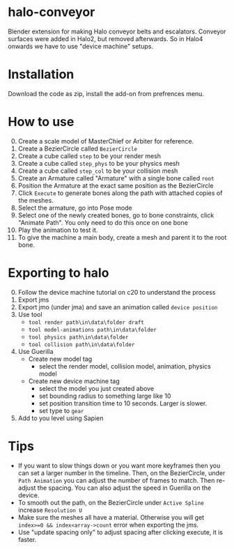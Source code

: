 # halo-conveyor
Blender extension for making Halo conveyor belts and escalators. Conveyor surfaces were added in Halo2, but removed afterwards. So in Halo4 onwards we have to use "device machine" setups.

# Installation
Download the code as zip, install the add-on from prefrences menu.

# How to use
0. Create a scale model of MasterChief or Arbiter for reference.
1. Create a BezierCircle called `BezierCircle`
2. Create a cube called `step` to be your render mesh
3. Create a cube called `step_phys` to be your physics mesh
4. Create a cube called `step_col` to be your collision mesh
5. Create an Armature called "Armature" with a single bone called `root`
6. Position the Armature at the exact same position as the BezierCircle
7. Click `Execute` to generate bones along the path with attached copies of the meshes.
8. Select the armature, go into Pose mode
9. Select one of the newly created bones, go to bone constraints, click "Animate Path".  You only need to do this once on one bone
10. Play the animation to test it.
11. To give the machine a main body, create a mesh and parent it to the root bone.

# Exporting to halo
0. Follow the device machine tutorial on c20 to understand the process
1. Export jms
2. Export jmo (under jma) and save an animation called `device position`
3. Use tool
    - `tool render path\in\data\folder draft`
    - `tool model-animations path\in\data\folder`
    - `tool physics path\in\data\folder`
    - `tool collision path\in\data\folder`
4. Use Guerilla
    - Create new model tag
        - select the render model, collision model, animation, physics model
    - Create new device machine tag
        - select the model you just created above
        - set bounding radius to something large like 10
        - set position transition time to 10 seconds.  Larger is slower.
        - set type to `gear`
5. Add to you level using Sapien

# Tips
- If you want to slow things down or you want more keyframes then you can set a larger number in the timeline.  Then, on the BezierCircle, under `Path Animation` you can adjust the number of frames to match.  Then re-adjust the spacing.  You can also adjust the speed in Guerilla on the device.
- To smooth out the path, on the BezierCircle under `Active Spline` increase `Resolution U`
- Make sure the meshes all have a material. Otherwise you will get `index>=0 && index<array->count` error when exporting the jms.
- Use "update spacing only" to adjust spacing after clicking execute, it is faster.